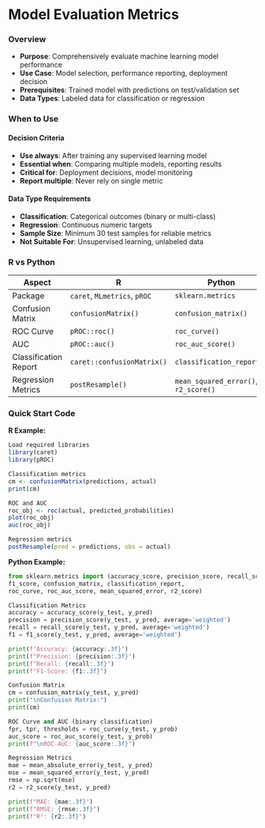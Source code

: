 # Model Evaluation Metrics

### Overview
- **Purpose**: Comprehensively evaluate machine learning model performance
- **Use Case**: Model selection, performance reporting, deployment decision
- **Prerequisites**: Trained model with predictions on test/validation set
- **Data Types**: Labeled data for classification or regression

### When to Use
#### Decision Criteria
- **Use always**: After training any supervised learning model
- **Essential when**: Comparing multiple models, reporting results
- **Critical for**: Deployment decisions, model monitoring
- **Report multiple**: Never rely on single metric

#### Data Type Requirements
- **Classification**: Categorical outcomes (binary or multi-class)
- **Regression**: Continuous numeric targets
- **Sample Size**: Minimum 30 test samples for reliable metrics
- **Not Suitable For**: Unsupervised learning, unlabeled data

### R vs Python

| Aspect | R | Python |
|--------|---|--------|
| Package | `caret`, `MLmetrics`, `pROC` | `sklearn.metrics` |
| Confusion Matrix | `confusionMatrix()` | `confusion_matrix()` |
| ROC Curve | `pROC::roc()` | `roc_curve()` |
| AUC | `pROC::auc()` | `roc_auc_score()` |
| Classification Report | `caret::confusionMatrix()` | `classification_report()` |
| Regression Metrics | `postResample()` | `mean_squared_error()`, `r2_score()` |

### Quick Start Code

**R Example:**
```r
Load required libraries
library(caret)
library(pROC)

Classification metrics
cm <- confusionMatrix(predictions, actual)
print(cm)

ROC and AUC
roc_obj <- roc(actual, predicted_probabilities)
plot(roc_obj)
auc(roc_obj)

Regression metrics
postResample(pred = predictions, obs = actual)
```

**Python Example:**
```python
from sklearn.metrics import (accuracy_score, precision_score, recall_score,
f1_score, confusion_matrix, classification_report,
roc_curve, roc_auc_score, mean_squared_error, r2_score)

Classification Metrics
accuracy = accuracy_score(y_test, y_pred)
precision = precision_score(y_test, y_pred, average='weighted')
recall = recall_score(y_test, y_pred, average='weighted')
f1 = f1_score(y_test, y_pred, average='weighted')

print(f"Accuracy: {accuracy:.3f}")
print(f"Precision: {precision:.3f}")
print(f"Recall: {recall:.3f}")
print(f"F1-Score: {f1:.3f}")

Confusion Matrix
cm = confusion_matrix(y_test, y_pred)
print("\nConfusion Matrix:")
print(cm)

ROC Curve and AUC (binary classification)
fpr, tpr, thresholds = roc_curve(y_test, y_prob)
auc_score = roc_auc_score(y_test, y_prob)
print(f"\nROC-AUC: {auc_score:.3f}")

Regression Metrics
mae = mean_absolute_error(y_test, y_pred)
mse = mean_squared_error(y_test, y_pred)
rmse = np.sqrt(mse)
r2 = r2_score(y_test, y_pred)

print(f"MAE: {mae:.3f}")
print(f"RMSE: {rmse:.3f}")
print(f"R²: {r2:.3f}")
```
